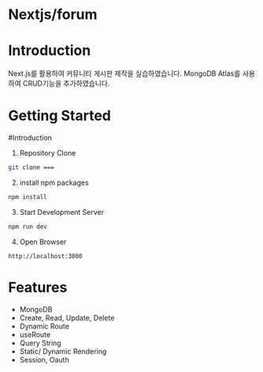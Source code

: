 # Nextjs/forum

# Introduction
Next.js를 활용하여 커뮤니티 게시판 제작을 실습하였습니다.
MongoDB Atlas를 사용하여 CRUD기능을 추가하였습니다.

# Getting Started
#Introduction
1. Repository Clone
```bash
git clone === 
```

2. install npm packages
```bash
npm install
```

3. Start Development Server
```bash
npm run dev
```

4. Open Browser
```
http://localhost:3000
```

# Features
- MongoDB
- Create, Read, Update, Delete
- Dynamic Route
- useRoute
- Query String
- Static/ Dynamic Rendering
- Session, Oauth
